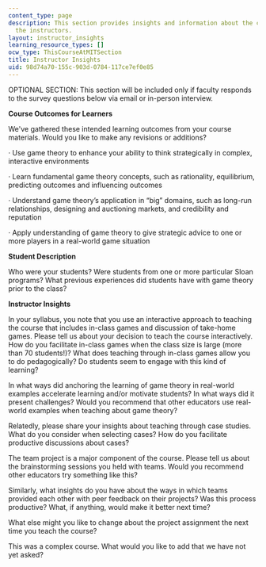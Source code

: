 ```yaml
---
content_type: page
description: This section provides insights and information about the course from
  the instructors.
layout: instructor_insights
learning_resource_types: []
ocw_type: ThisCourseAtMITSection
title: Instructor Insights
uid: 98d74a70-155c-903d-0784-117ce7ef0e85
---
```


OPTIONAL SECTION: This section will be included only if faculty responds to the survey questions below via email or in-person interview.

**Course Outcomes for Learners**

We've gathered these intended learning outcomes from your course materials. Would you like to make any revisions or additions?

· Use game theory to enhance your ability to think strategically in complex, interactive environments

· Learn fundamental game theory concepts, such as rationality, equilibrium, predicting outcomes and influencing outcomes

· Understand game theory’s application in “big” domains, such as long-run relationships, designing and auctioning markets, and credibility and reputation 

· Apply understanding of game theory to give strategic advice to one or more players in a real-world game situation

**Student Description**

Who were your students? Were students from one or more particular Sloan programs? What previous experiences did students have with game theory prior to the class?

**Instructor Insights**

In your syllabus, you note that you use an interactive approach to teaching the course that includes in-class games and discussion of take-home games. Please tell us about your decision to teach the course interactively. How do you facilitate in-class games when the class size is large (more than 70 students!)? What does teaching through in-class games allow you to do pedagogically? Do students seem to engage with this kind of learning? 

In what ways did anchoring the learning of game theory in real-world examples accelerate learning and/or motivate students? In what ways did it present challenges? Would you recommend that other educators use real-world examples when teaching about game theory?

Relatedly, please share your insights about teaching through case studies. What do you consider when selecting cases? How do you facilitate productive discussions about cases?

The team project is a major component of the course. Please tell us about the brainstorming sessions you held with teams. Would you recommend other educators try something like this? 

Similarly, what insights do you have about the ways in which teams provided each other with peer feedback on their projects? Was this process productive? What, if anything, would make it better next time?

What else might you like to change about the project assignment the next time you teach the course?

This was a complex course. What would you like to add that we have not yet asked?